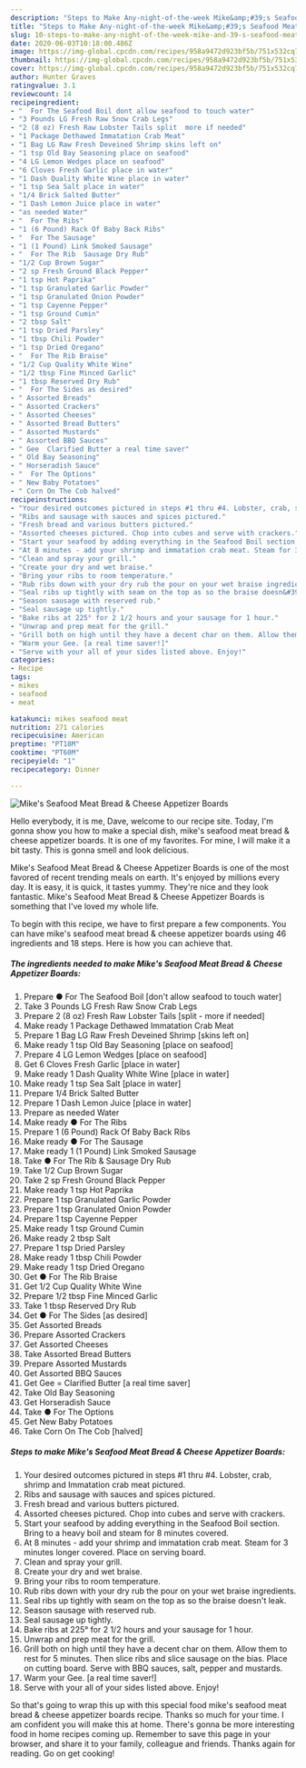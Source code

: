 ```yaml
---
description: "Steps to Make Any-night-of-the-week Mike&amp;#39;s Seafood Meat Bread &amp;amp; Cheese Appetizer Boards"
title: "Steps to Make Any-night-of-the-week Mike&amp;#39;s Seafood Meat Bread &amp;amp; Cheese Appetizer Boards"
slug: 10-steps-to-make-any-night-of-the-week-mike-and-39-s-seafood-meat-bread-and-amp-cheese-appetizer-boards
date: 2020-06-03T10:18:00.486Z
image: https://img-global.cpcdn.com/recipes/958a9472d923bf5b/751x532cq70/mikes-seafood-meat-bread-cheese-appetizer-boards-recipe-main-photo.jpg
thumbnail: https://img-global.cpcdn.com/recipes/958a9472d923bf5b/751x532cq70/mikes-seafood-meat-bread-cheese-appetizer-boards-recipe-main-photo.jpg
cover: https://img-global.cpcdn.com/recipes/958a9472d923bf5b/751x532cq70/mikes-seafood-meat-bread-cheese-appetizer-boards-recipe-main-photo.jpg
author: Hunter Graves
ratingvalue: 3.1
reviewcount: 14
recipeingredient:
- "  For The Seafood Boil dont allow seafood to touch water"
- "3 Pounds LG Fresh Raw Snow Crab Legs"
- "2 (8 oz) Fresh Raw Lobster Tails split  more if needed"
- "1 Package Dethawed Immatation Crab Meat"
- "1 Bag LG Raw Fresh Deveined Shrimp skins left on"
- "1 tsp Old Bay Seasoning place on seafood"
- "4 LG Lemon Wedges place on seafood"
- "6 Cloves Fresh Garlic place in water"
- "1 Dash Quality White Wine place in water"
- "1 tsp Sea Salt place in water"
- "1/4 Brick Salted Butter"
- "1 Dash Lemon Juice place in water"
- "as needed Water"
- "  For The Ribs"
- "1 (6 Pound) Rack Of Baby Back Ribs"
- "  For The Sausage"
- "1 (1 Pound) Link Smoked Sausage"
- "  For The Rib  Sausage Dry Rub"
- "1/2 Cup Brown Sugar"
- "2 sp Fresh Ground Black Pepper"
- "1 tsp Hot Paprika"
- "1 tsp Granulated Garlic Powder"
- "1 tsp Granulated Onion Powder"
- "1 tsp Cayenne Pepper"
- "1 tsp Ground Cumin"
- "2 tbsp Salt"
- "1 tsp Dried Parsley"
- "1 tbsp Chili Powder"
- "1 tsp Dried Oregano"
- "  For The Rib Braise"
- "1/2 Cup Quality White Wine"
- "1/2 tbsp Fine Minced Garlic"
- "1 tbsp Reserved Dry Rub"
- "  For The Sides as desired"
- " Assorted Breads"
- " Assorted Crackers"
- " Assorted Cheeses"
- " Assorted Bread Butters"
- " Assorted Mustards"
- " Assorted BBQ Sauces"
- " Gee  Clarified Butter a real time saver"
- " Old Bay Seasoning"
- " Horseradish Sauce"
- "  For The Options"
- " New Baby Potatoes"
- " Corn On The Cob halved"
recipeinstructions:
- "Your desired outcomes pictured in steps #1 thru #4. Lobster, crab, shrimp and Immatation crab meat pictured."
- "Ribs and sausage with sauces and spices pictured."
- "Fresh bread and various butters pictured."
- "Assorted cheeses pictured. Chop into cubes and serve with crackers."
- "Start your seafood by adding everything in the Seafood Boil section. Bring to a heavy boil and steam for 8 minutes covered."
- "At 8 minutes - add your shrimp and immatation crab meat. Steam for 3 minutes longer covered. Place on serving board."
- "Clean and spray your grill."
- "Create your dry and wet braise."
- "Bring your ribs to room temperature."
- "Rub ribs down with your dry rub the pour on your wet braise ingredients."
- "Seal ribs up tightly with seam on the top as so the braise doesn&#39;t leak."
- "Season sausage with reserved rub."
- "Seal sausage up tightly."
- "Bake ribs at 225° for 2 1/2 hours and your sausage for 1 hour."
- "Unwrap and prep meat for the grill."
- "Grill both on high until they have a decent char on them. Allow them to rest for 5 minutes. Then slice ribs and slice sausage on the bias. Place on cutting board. Serve with BBQ sauces, salt, pepper and mustards."
- "Warm your Gee. [a real time saver!]"
- "Serve with your all of your sides listed above. Enjoy!"
categories:
- Recipe
tags:
- mikes
- seafood
- meat

katakunci: mikes seafood meat 
nutrition: 271 calories
recipecuisine: American
preptime: "PT18M"
cooktime: "PT60M"
recipeyield: "1"
recipecategory: Dinner

---
```



![Mike&#39;s Seafood Meat Bread &amp; Cheese Appetizer Boards](https://img-global.cpcdn.com/recipes/958a9472d923bf5b/751x532cq70/mikes-seafood-meat-bread-cheese-appetizer-boards-recipe-main-photo.jpg)

Hello everybody, it is me, Dave, welcome to our recipe site. Today, I'm gonna show you how to make a special dish, mike&#39;s seafood meat bread &amp; cheese appetizer boards. It is one of my favorites. For mine, I will make it a bit tasty. This is gonna smell and look delicious.

Mike&#39;s Seafood Meat Bread &amp; Cheese Appetizer Boards is one of the most favored of recent trending meals on earth. It's enjoyed by millions every day. It is easy, it is quick, it tastes yummy. They're nice and they look fantastic. Mike&#39;s Seafood Meat Bread &amp; Cheese Appetizer Boards is something that I've loved my whole life.




To begin with this recipe, we have to first prepare a few components. You can have mike&#39;s seafood meat bread &amp; cheese appetizer boards using 46 ingredients and 18 steps. Here is how you can achieve that.

##### The ingredients needed to make Mike&#39;s Seafood Meat Bread &amp; Cheese Appetizer Boards:

1. Prepare  ● For The Seafood Boil [don&#39;t allow seafood to touch water]
1. Take 3 Pounds LG Fresh Raw Snow Crab Legs
1. Prepare 2 (8 oz) Fresh Raw Lobster Tails [split - more if needed]
1. Make ready 1 Package Dethawed Immatation Crab Meat
1. Prepare 1 Bag LG Raw Fresh Deveined Shrimp [skins left on]
1. Make ready 1 tsp Old Bay Seasoning [place on seafood]
1. Prepare 4 LG Lemon Wedges [place on seafood]
1. Get 6 Cloves Fresh Garlic [place in water]
1. Make ready 1 Dash Quality White Wine [place in water]
1. Make ready 1 tsp Sea Salt [place in water]
1. Prepare 1/4 Brick Salted Butter
1. Prepare 1 Dash Lemon Juice [place in water]
1. Prepare as needed Water
1. Make ready  ● For The Ribs
1. Prepare 1 (6 Pound) Rack Of Baby Back Ribs
1. Make ready  ● For The Sausage
1. Make ready 1 (1 Pound) Link Smoked Sausage
1. Take  ● For The Rib &amp; Sausage Dry Rub
1. Take 1/2 Cup Brown Sugar
1. Take 2 sp Fresh Ground Black Pepper
1. Make ready 1 tsp Hot Paprika
1. Prepare 1 tsp Granulated Garlic Powder
1. Prepare 1 tsp Granulated Onion Powder
1. Prepare 1 tsp Cayenne Pepper
1. Make ready 1 tsp Ground Cumin
1. Make ready 2 tbsp Salt
1. Prepare 1 tsp Dried Parsley
1. Make ready 1 tbsp Chili Powder
1. Make ready 1 tsp Dried Oregano
1. Get  ● For The Rib Braise
1. Get 1/2 Cup Quality White Wine
1. Prepare 1/2 tbsp Fine Minced Garlic
1. Take 1 tbsp Reserved Dry Rub
1. Get  ● For The Sides [as desired]
1. Get  Assorted Breads
1. Prepare  Assorted Crackers
1. Get  Assorted Cheeses
1. Take  Assorted Bread Butters
1. Prepare  Assorted Mustards
1. Get  Assorted BBQ Sauces
1. Get  Gee = Clarified Butter [a real time saver]
1. Take  Old Bay Seasoning
1. Get  Horseradish Sauce
1. Take  ● For The Options
1. Get  New Baby Potatoes
1. Take  Corn On The Cob [halved]




##### Steps to make Mike&#39;s Seafood Meat Bread &amp; Cheese Appetizer Boards:

1. Your desired outcomes pictured in steps #1 thru #4. Lobster, crab, shrimp and Immatation crab meat pictured.
1. Ribs and sausage with sauces and spices pictured.
1. Fresh bread and various butters pictured.
1. Assorted cheeses pictured. Chop into cubes and serve with crackers.
1. Start your seafood by adding everything in the Seafood Boil section. Bring to a heavy boil and steam for 8 minutes covered.
1. At 8 minutes - add your shrimp and immatation crab meat. Steam for 3 minutes longer covered. Place on serving board.
1. Clean and spray your grill.
1. Create your dry and wet braise.
1. Bring your ribs to room temperature.
1. Rub ribs down with your dry rub the pour on your wet braise ingredients.
1. Seal ribs up tightly with seam on the top as so the braise doesn&#39;t leak.
1. Season sausage with reserved rub.
1. Seal sausage up tightly.
1. Bake ribs at 225° for 2 1/2 hours and your sausage for 1 hour.
1. Unwrap and prep meat for the grill.
1. Grill both on high until they have a decent char on them. Allow them to rest for 5 minutes. Then slice ribs and slice sausage on the bias. Place on cutting board. Serve with BBQ sauces, salt, pepper and mustards.
1. Warm your Gee. [a real time saver!]
1. Serve with your all of your sides listed above. Enjoy!




So that's going to wrap this up with this special food mike&#39;s seafood meat bread &amp; cheese appetizer boards recipe. Thanks so much for your time. I am confident you will make this at home. There's gonna be more interesting food in home recipes coming up. Remember to save this page in your browser, and share it to your family, colleague and friends. Thanks again for reading. Go on get cooking!

